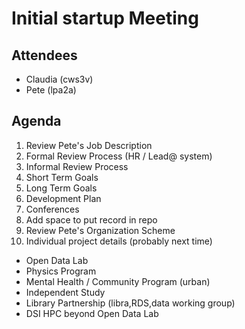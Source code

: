 # Initial startup Meeting

## Attendees
* Claudia (cws3v)
* Pete (lpa2a)

## Agenda
1. Review Pete's Job Description
6. Formal Review Process (HR / Lead@ system)
7. Informal Review Process
4. Short Term Goals
5. Long Term Goals
8. Development Plan
3. Conferences
26. Add space to put record in repo
2. Review Pete's Organization Scheme
10. Individual project details (probably next time)
  * Open Data Lab
  * Physics Program
  * Mental Health / Community Program (urban)
  * Independent Study
  * Library Partnership (libra,RDS,data working group)
  * DSI HPC beyond Open Data Lab

